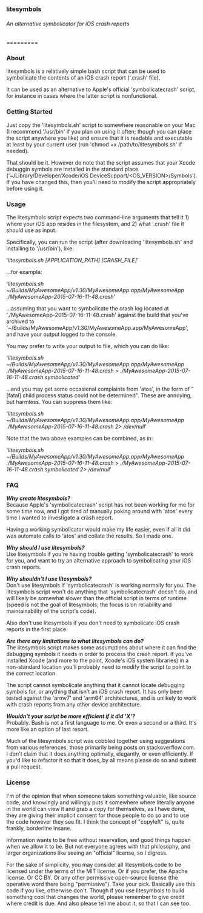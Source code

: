 ### litesymbols
###### An alternative symbolicator for iOS crash reports
=========

### About

litesymbols is a relatively simple bash script that can be used to symbolicate the contents of an iOS crash report ('.crash' file).  

It can be used as an alternative to Apple's official 'symbolicatecrash' script, for instance in cases where the latter script is nonfunctional.


### Getting Started

Just copy the 'litesymbols.sh' script to somewhere reasonable on your Mac (I recommend '/usr/bin' if you plan on using it often; though you can place the script anywhere you like) and ensure that it is readable and executable at least by your current user (run 'chmod +x /path/to/litesymbols.sh' if needed).

That should be it.  However do note that the script assumes that your Xcode debuggin symbols are installed in the standard place ('~/Library/Developer/Xcode/iOS DeviceSupport/<OS_VERSION>/Symbols').  If you have changed this, then you'll need to modify the script appropriately before using it.


### Usage

The litesymbols script expects two command-line arguments that tell it 1) where your iOS app resides in the filesystem, and 2) what '.crash' file it should use as input.

Specifically, you can run the script (after downloading 'litesymbols.sh' and installing to '/usr/bin'), like:

'_litesymbols.sh [APPLICATION_PATH] [CRASH_FILE]_'

...for example:

'_litesymbols.sh ~/Builds/MyAwesomeApp/v1.30/MyAwesomeApp.app/MyAwesomeApp ./MyAwesomeApp-2015-07-16-11-48.crash_'

...assuming that you want to symbolicate the crash log located at './MyAwesomeApp-2015-07-16-11-48.crash' against the build that you've archived to '~/Builds/MyAwesomeApp/v1.30/MyAwesomeApp.app/MyAwesomeApp', and have your output logged to the console.

You may prefer to write your output to file, which you can do like:

'_litesymbols.sh ~/Builds/MyAwesomeApp/v1.30/MyAwesomeApp.app/MyAwesomeApp ./MyAwesomeApp-2015-07-16-11-48.crash > ./MyAwesomeApp-2015-07-16-11-48.crash.symbolicated_'

...and you may get some occasional complaints from 'atos', in the form of "[fatal] child process status could not be determined".  These are annoying, but harmless.  You can suppress them like:

'_litesymbols.sh ~/Builds/MyAwesomeApp/v1.30/MyAwesomeApp.app/MyAwesomeApp ./MyAwesomeApp-2015-07-16-11-48.crash 2> /dev/null_'

Note that the two above examples can be combined, as in:

'_litesymbols.sh ~/Builds/MyAwesomeApp/v1.30/MyAwesomeApp.app/MyAwesomeApp ./MyAwesomeApp-2015-07-16-11-48.crash > ./MyAwesomeApp-2015-07-16-11-48.crash.symbolicated 2> /dev/null_'



### FAQ

**_Why create litesymbols?_**<br />
Because Apple's 'symbolicatecrash' script has not been working for me for some time now, and I got tired of manually poking around with 'atos' every time I wanted to investigate a crash report.

Having a working symbolicator would make my life easier, even if all it did was automate calls to 'atos' and collate the results.  So I made one.

**_Why should I use litesymbols?_**<br />
Use litesymbols if you're having trouble getting 'symbolicatecrash' to work for you, and want to try an alternative approach to symbolicating your iOS crash reports.

**_Why shouldn't I use litesymbols?_**<br />
Don't use litesymbols if 'symbolicatecrash' is working normally for you.  The litesymbols script won't do anything that 'symbolicatecrash' doesn't do, and will likely be somewhat slower than the official script in terms of runtime (speed is not the goal of litesymbols; the focus is on reliability and maintainability of the script's code).

Also don't use litesymbols if you don't need to symbolicate iOS crash reports in the first place.

**_Are there any limitations to what litesymbols can do?_**<br />
The litesymbols script makes some assumptions about where it can find the debugging symbols it needs in order to process the crash report.  If you've installed Xcode (and more to the point, Xcode's iOS system libraries) in a non-standard location you'll probably need to modify the script to point to the correct location.

The script cannot symbolicate anything that it cannot locate debugging symbols for, or anything that isn't an iOS crash report.  It has only been tested against the 'armv7' and 'arm64' architectures, and is unlikely to work with crash reports from any other device architecture. 

**_Wouldn't your script be more efficient if it did 'X'?_**<br />
Probably.  Bash is not a first language to me.  Or even a second or a third.  It's more like an option of last resort.  

Much of the litesymbols script was cobbled together using suggestions from various references, those primarily being posts on stackoverflow.com.  I don't claim that it does anything optimally, elegantly, or even efficiently.  If you'd like to refactor it so that it does, by all means please do so and submit a pull request. 


### License

I'm of the opinion that when someone takes something valuable, like source code, and knowingly and willingly puts it somewhere where literally anyone in the world can view it and grab a copy for themselves, as I have done, they are giving their implicit consent for those people to do so and to use the code however they see fit.  I think the concept of "copyleft" is, quite frankly, borderline insane.  

Information wants to be free without reservation, and good things happen when we allow it to be.  But not everyone agrees with that philosophy, and larger organizations like seeing an "official" license, so I digress.

For the sake of simplicity, you may consider all litesymbols code to be licensed under the terms of the MIT license.  Or if you prefer, the Apache license.  Or CC BY.  Or any other permissive open-source license (the operative word there being "permissive").  Take your pick.  Basically use this code if you like, otherwise don't.  Though if you use litesymbols to build something cool that changes the world, please remember to give credit where credit is due.  And also please tell me about it, so that I can see too.  



